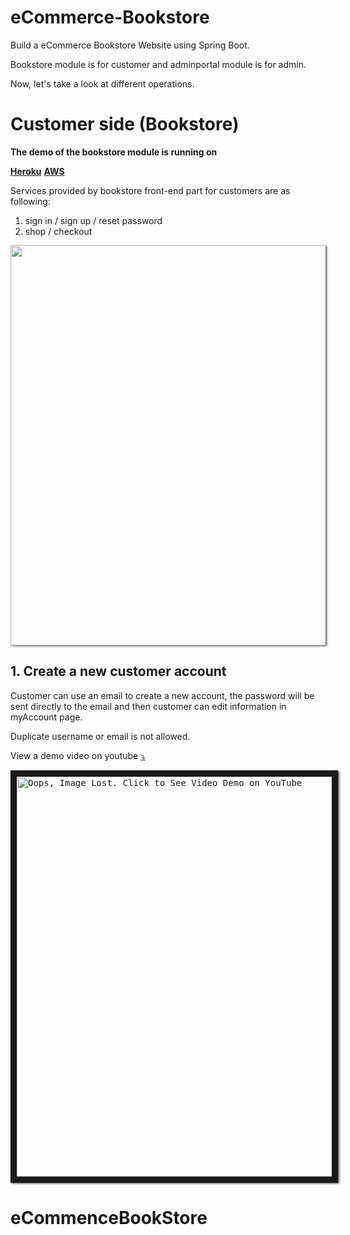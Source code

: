 # eCommerce-Bookstore

Build a eCommerce Bookstore Website using Spring Boot.

Bookstore module is for customer and adminportal module is for admin.

Now, let's take a look at different operations.

# Customer side (Bookstore)

**The demo of the bookstore module is running on**

**[Heroku](https://ecommerce-bookstore.herokuapp.com/)** **[AWS](http://ecommercebookstore-env.zinubyzeju.us-east-2.elasticbeanstalk.com/)**

Services provided by bookstore front-end part for customers are as following:

1. sign in / sign up / reset password
2. shop / checkout

<kbd><img src="https://drive.google.com/uc?id=1ID5LU_jUdhBaiELiHyM6cTNg3529ogC7" width="640" style="border: 0px solid black;box-shadow: 2px 1px 3px #545454" /></kbd>

## 1. Create a new customer account

Customer can use an email to create a new account, the password will be sent directly to the email and then customer can edit information in myAccount page.

Duplicate username or email is not allowed.

View a demo video on youtube <a href="http://www.youtube.com/watch?v=QlF81-6gLG0" target="_blank">⤵️</a>

<kbd><a href="http://www.youtube.com/watch?v=QlF81-6gLG0" target="_blank"><img src="https://drive.google.com/uc?id=192_WGq140rIcBs5jUVA0e6NMUgeLH8gB" alt="Oops, Image Lost. Click to See Video Demo on YouTube" width="640" border="10" style="box-shadow: 2px 1px 3px #545454;" /></a></kbd>
# eCommenceBookStore
